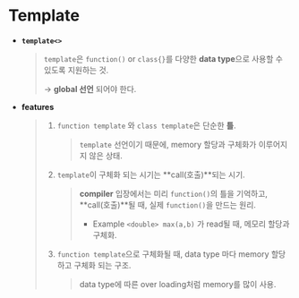 # Template

* **`template<>`**

  > `template`은 `function()` or `class{}`를 다양한 **data type**으로 사용할 수 있도록 지원하는 것.
  >
  > → **global 선언** 되어야 한다.
  
* **features**

  > 1. `function template` 와 `class template`은 단순한 **틀**.
  >
  >    >  `template` 선언이기 때문에, memory 할당과 구체화가 이루어지지 않은 상태. 
  >
  > 2. `template`이 구체화 되는 시기는 **call(호출)**되는 시기.
  >
  >    > **compiler** 입장에서는 미리 `function()`의 틀을 기억하고, **call(호출)**될 때, 실제 `function()`을 만드는 원리.
  >    >
  >    > - Example
  >    >   `<double> max(a,b)` 가 read될 때, 메모리 할당과 구체화.
  >
  > 3. `function template`으로 구체화될 때, data type 마다 memory 할당하고 구체화 되는 구조.
  >
  >    > data type에 따른 over loading처럼 memory를 많이 사용.
